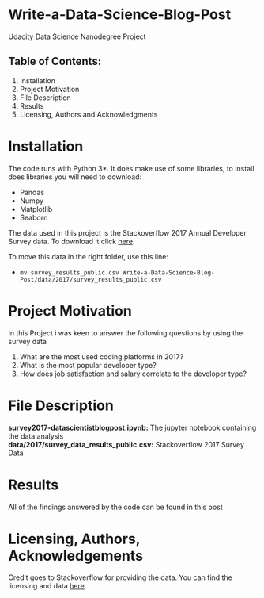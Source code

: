 # Write-a-Data-Science-Blog-Post

Udacity Data Science Nanodegree Project

 ## Table of Contents:

1. Installation
2. Project Motivation
3. File Description
4. Results
5. Licensing, Authors and Acknowledgments

# Installation

The code runs with Python 3*. It does make use of some libraries, to install does libraries you will need to download:
- Pandas
- Numpy
- Matplotlib
- Seaborn

The data used in this project is the Stackoverflow 2017 Annual Developer Survey data. To download it click [here](https://www.kaggle.com/datasets/stackoverflow/so-survey-2017).

To move this data in the right folder, use this line:

 - `mv survey_results_public.csv Write-a-Data-Science-Blog-Post/data/2017/survey_results_public.csv`


# Project Motivation

In this Project i was keen to answer the following questions by using the survey data

1. What are the most used coding platforms in 2017?
2. What is the most popular developer type?
3. How does job satisfaction and salary correlate to the developer type?


# File Description

**survey2017-datascientistblogpost.ipynb:** The jupyter notebook containing the data analysis
<br>**data/2017/survey_data_results_public.csv:** Stackoverflow 2017 Survey Data


# Results

All of the findings answered by the code can be found in this post


# Licensing, Authors, Acknowledgements

Credit goes to Stackoverflow for providing the data. You can find the licensing and data [here](https://www.kaggle.com/datasets/stackoverflow/so-survey-2017).




